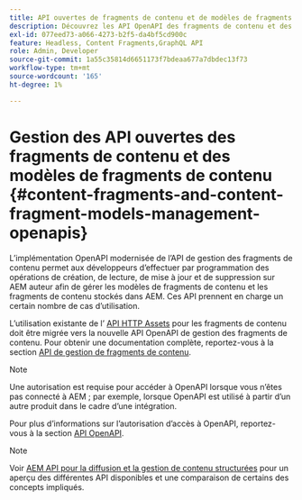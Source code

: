 ```yaml
---
title: API ouvertes de fragments de contenu et de modèles de fragments de contenu
description: Découvrez les API OpenAPI des fragments de contenu et des modèles de fragments de contenu.
exl-id: 077eed73-a066-4273-b2f5-da4bf5cd900c
feature: Headless, Content Fragments,GraphQL API
role: Admin, Developer
source-git-commit: 1a55c35814d6651173f7bdeaa677a7dbdec13f73
workflow-type: tm+mt
source-wordcount: '165'
ht-degree: 1%

---
```


# Gestion des API ouvertes des fragments de contenu et des modèles de fragments de contenu {#content-fragments-and-content-fragment-models-management-openapis}

L’implémentation OpenAPI modernisée de l’API de gestion des fragments de contenu permet aux développeurs d’effectuer par programmation des opérations de création, de lecture, de mise à jour et de suppression sur AEM auteur afin de gérer les modèles de fragments de contenu et les fragments de contenu stockés dans AEM. Ces API prennent en charge un certain nombre de cas d’utilisation.

L’utilisation existante de l’ [ API HTTP Assets](https://experienceleague.adobe.com/fr/docs/experience-manager-cloud-service/content/assets/admin/mac-api-assets) pour les fragments de contenu doit être migrée vers la nouvelle API OpenAPI de gestion des fragments de contenu. Pour obtenir une documentation complète, reportez-vous à la section [API de gestion de fragments de contenu](https://developer.adobe.com/experience-cloud/experience-manager-apis/api/stable/sites/).

>[!NOTE]
>
>Une autorisation est requise pour accéder à OpenAPI lorsque vous n’êtes pas connecté à AEM ; par exemple, lorsque OpenAPI est utilisé à partir d’un autre produit dans le cadre d’une intégration.
>
>Pour plus d’informations sur l’autorisation d’accès à OpenAPI, reportez-vous à la section [API OpenAPI](/help/implementing/developing/open-api-based-apis.md).

>[!NOTE]
>
>Voir [AEM API pour la diffusion et la gestion de contenu structurées](/help/headless/apis-headless-and-content-fragments.md) pour un aperçu des différentes API disponibles et une comparaison de certains des concepts impliqués.